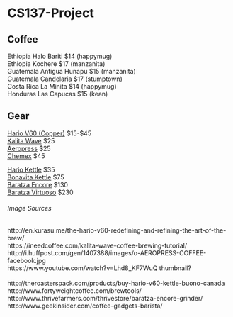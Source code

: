 # CS137-Project

<h2>Coffee</h2>
Ethiopia Halo Bariti $14 (happymug)</br>
Ethiopia Kochere $17 (manzanita)</br>
Guatemala Antigua Hunapu $15 (manzanita)</br>
Guatemala Candelaria $17 (stumptown)</br>
Costa Rica La Minita $14 (happymug)</br>
Honduras Las Capucas $15 (kean)</br>

<h2>Gear</h2>
<a href="v60copper.jpg">Hario V60 (Copper)</a> $15-$45</br>
<a href="kalita.jpg">Kalita Wave</a> $25</br>
<a href="aeropress.jpg">Aeropress</a> $25</br>
<a href="chemex.jpg">Chemex</a> $45</br>

<a href="hariokettle.jpg">Hario Kettle</a> $35</br>
<a href="bonavita.jpg">Bonavita Kettle</a> $75</br>
<a href="encore.jpg">Baratza Encore</a> $130</br>
<a href="virtuoso.jpg">Baratza Virtuoso</a> $230</br>

<h6>Image Sources</h6>
http://en.kurasu.me/the-hario-v60-redefining-and-refining-the-art-of-the-brew/</br>
https://ineedcoffee.com/kalita-wave-coffee-brewing-tutorial/</br>
http://i.huffpost.com/gen/1407388/images/o-AEROPRESS-COFFEE-facebook.jpg</br>
https://www.youtube.com/watch?v=Lhd8_KF7WuQ thumbnail?</br>
</br>
http://theroasterspack.com/products/buy-hario-v60-kettle-buono-canada</br>
http://www.fortyweightcoffee.com/brewtools/</br>
http://www.thrivefarmers.com/thrivestore/baratza-encore-grinder/</br>
http://www.geekinsider.com/coffee-gadgets-barista/</br>

